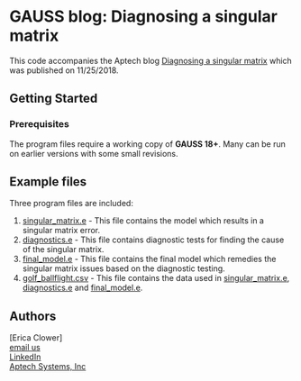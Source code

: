 # GAUSS blog: Diagnosing a singular matrix
This code accompanies the Aptech blog [Diagnosing a singular matrix](https://www.aptech.com/blog/diagnosing-a-singular-matrix/) which was published on 11/25/2018.

## Getting Started
### Prerequisites
The program files require a working copy of **GAUSS 18+**. Many can be run on earlier versions with some small revisions.

## Example files
Three program files are included:
1. [singular_matrix.e](singular_matrix.e) - This file contains the model which results in a singular matrix error.
2. [diagnostics.e](diagnostics.e) - This file contains diagnostic tests for finding the cause of the singular matrix.
3. [final_model.e](final_model.e) - This file contains the final model which remedies the singular matrix issues based on the diagnostic testing.
3. [golf_ballflight.csv](golf_ballflight.csv) - This file contains the data used in [singular_matrix.e](singular_matrix.e), [diagnostics.e](diagnostics.e) and [final_model.e](final_model.e).

## Authors
[Erica Clower]  
[email us](mailto:eclower@aptech.com)  
[LinkedIn](https://linkedin.com/in/ericaclower)  
[Aptech Systems, Inc](https://www.aptech.com/)
